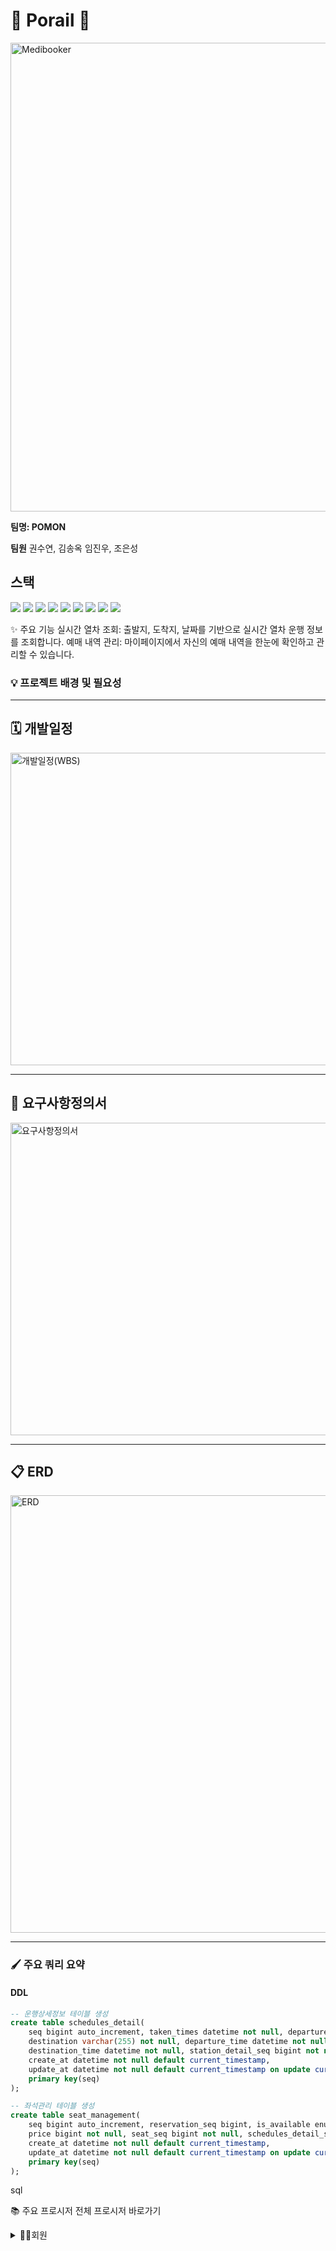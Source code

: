 # 🚂 Porail 🚂

<img src="./img/medibooker.jpeg" alt="Medibooker" width="1000" height="750"/>

**팀명: POMON**

**팀원**
권수연, 김송옥 임진우, 조은성

## 스택
<p>
<img src="https://img.shields.io/badge/mariaDB-003545?style=for-the-badge&logo=mariaDB&logoColor=white">
<img src="https://img.shields.io/badge/mysql-4479A1?style=for-the-badge&logo=mysql&logoColor=white">
<img src="https://img.shields.io/badge/datagrip-000000?style=for-the-badge&logo=datagrip&logoColor=white">
<img src="https://img.shields.io/badge/visualstudiocode-007ACC?style=for-the-badge&logo=visualstudiocode&logoColor=white">
<img src="https://img.shields.io/badge/git-F05032?style=for-the-badge&logo=git&logoColor=white">
<img src="https://img.shields.io/badge/github-181717?style=for-the-badge&logo=github&logoColor=white">
<img src="https://img.shields.io/badge/notion-000000?style=for-the-badge&logo=notion&logoColor=white">
<img src="https://img.shields.io/badge/jira-0052CC?style=for-the-badge&logo=jira&logoColor=white">
<img src="https://img.shields.io/badge/discord-5865F2?style=for-the-badge&logo=discord&logoColor=white">
</p>

✨ 주요 기능
실시간 열차 조회: 출발지, 도착지, 날짜를 기반으로 실시간 열차 운행 정보를 조회합니다.
예매 내역 관리: 마이페이지에서 자신의 예매 내역을 한눈에 확인하고 관리할 수 있습니다.

### 💡 프로젝트 배경 및 필요성

---

## 🗓️ 개발일정
<img src="./img/WBS.png" alt="개발일정(WBS)" width="1000" height="500"/>

---
## 📝 요구사항정의서
<img src="./img/요구사항정의서.png" alt="요구사항정의서" width="1000" height="500"/>

---
## 📋 ERD
<img src="./img/MediBooker.jpg" alt="ERD" width="1000" height="700"/>

---
### 🖌️ 주요 쿼리 요약

#### DDL

```sql
-- 운행상세정보 테이블 생성
create table schedules_detail(
	seq bigint auto_increment, taken_times datetime not null, departure varchar(255) not null,
    destination varchar(255) not null, departure_time datetime not null, 
    destination_time datetime not null, station_detail_seq bigint not null, schedules_seq bigint not null,
	create_at datetime not null default current_timestamp,
    update_at datetime not null default current_timestamp on update current_timestamp,
	primary key(seq)
);

-- 좌석관리 테이블 생성
create table seat_management(
	seq bigint auto_increment, reservation_seq bigint, is_available enum('true', 'false') not null default 'true',
    price bigint not null, seat_seq bigint not null, schedules_detail_seq bigint not null,
	create_at datetime not null default current_timestamp,
    update_at datetime not null default current_timestamp on update current_timestamp,
	primary key(seq)
);

```

sql

📚 주요 프로시저
전체 프로시저 바로가기

<details>
  <summary> 👩‍💻회원</summary>
```
1. 회원가입

delimiter //
create procedure user_join(
in memberIdInput varchar(255), 
in passwordInput varchar(255), 
in nameInput varchar(255), 
in emailInput varchar(255),
in tpNoInput char(13))

begin
	declare memberId varchar(255);
    select member_id into memberId from member where email = emailInput;
    if memberId is not null then
    select '이미 존재하는 아이디입니다.';
    else
    insert into member(member_id, password, name, email, tp_no) 
    values(memberIdInput, passwordInput, nameInput, emailInput, tpNoInput); 
    end if;
end
// delimiter ;

2. 비밀번호 변경

delimiter //
create procedure pw_change(
in idInput bigint,
in passwordInput varchar(255))
begin
	declare memberPw varchar(255);
    declare memberId bigint;
    select seq, password into memberId,memberPw from member where seq = idInput;
		if memberId is null then
		select '존재하지 않는 유저입니다.';
		elseif memberPw =passwordInput then
		select '기존 비밀번호와 동일합니다.';
		else 
		update member set password =passwordInput where id=idInput;
        select '비밀번호 변경이 완료되었습니다.';
		end if;
    end
    // delimiter ;
    
 3. 회원탈퇴
    delimiter //
create procedure member_delete(
in idInput bigint)
begin
	update member set del_yn = 'Y' where seq=idInput;
    select '회원 탈퇴가 완료되었습니다.';
end;
// delimiter ;

4. 로그인

delimiter //
create procedure user_login(
in idInput varchar(255),
in pwInput varchar(255))
begin
	declare count int;
    
 select count(*) into count from member where 
 member_id= idInput and password = pwInput;
 
 if count=1 then
 select '로그인이 완료되었습니다.';
 else 
 select '아이디 또는 비밀번호가 일치하지 않습니다.';
 end if;
end 
// delimiter ;
5. 아이디 찾기
delimiter //
create procedure id_search(
in emailInput varchar(255))
begin
declare memberId varchar(255);
select member_id into memberId from member where email = emailInput;
	if memberId is not null then
	 select concat('고객님의 아이디는: ', memberId, ' 입니다.') as message ;
	else
    select '이메일이 일치하지 않습니다.';
    end if;
end;
 // delimiter ;

6. 비밀번호 찾기
delimiter //
create procedure pw_search(
in idInput varchar(255),
in emailInput varchar(255))
begin
declare memberPw varchar(255);
select password into memberPw from member where member_id= idInput and email = emailInput;
	if memberPw is not null then
	 select concat('고객님의 비밀번호는: ', memberPw, ' 입니다.') as message ;
	else
    select '아이디 또는 이메일이 일치하지 않습니다.';
    end if;
end;
 // delimiter ;
```


</details>
📘조회
📖예매
🧪결




